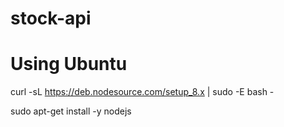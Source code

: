 # stock-api

# Using Ubuntu
curl -sL https://deb.nodesource.com/setup_8.x | sudo -E bash -

sudo apt-get install -y nodejs
